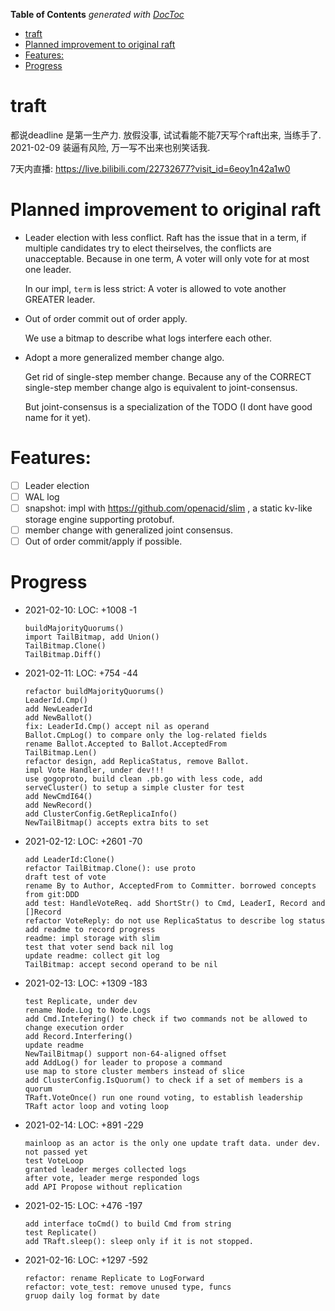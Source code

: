 <!-- START doctoc generated TOC please keep comment here to allow auto update -->
<!-- DON'T EDIT THIS SECTION, INSTEAD RE-RUN doctoc TO UPDATE -->
**Table of Contents**  *generated with [DocToc](https://github.com/thlorenz/doctoc)*

- [traft](#traft)
- [Planned improvement to original raft](#planned-improvement-to-original-raft)
- [Features:](#features)
- [Progress](#progress)

<!-- END doctoc generated TOC please keep comment here to allow auto update -->

# traft

都说deadline 是第一生产力. 放假没事, 试试看能不能7天写个raft出来, 当练手了. 2021-02-09
装逼有风险, 万一写不出来也别笑话我.

7天内直播: https://live.bilibili.com/22732677?visit_id=6eoy1n42a1w0

# Planned improvement to original raft

-   Leader election with less conflict.
    Raft has the issue that in a term, if multiple candidates try to elect theirselves,
    the conflicts are unacceptable.
    Because in one term, A voter will only vote for at most one leader.

    In our impl, `term` is less strict:
    A voter is allowed to vote another GREATER leader.

-   Out of order commit out of order apply.

    We use a bitmap to describe what logs interfere each other.

    
-   Adopt a more generalized member change algo.

    Get rid of single-step member change.
    Because any of the CORRECT single-step member change algo is equivalent to joint-consensus.

    But joint-consensus is a specialization of the TODO (I dont have good name for it yet).



# Features:

- [ ] Leader election
- [ ] WAL log
- [ ] snapshot: impl with https://github.com/openacid/slim , a static kv-like storage engine supporting protobuf.
- [ ] member change with generalized joint consensus.
- [ ] Out of order commit/apply if possible.

# Progress

-   2021-02-10:
    LOC: +1008 -1

    ```
    buildMajorityQuorums()
    import TailBitmap, add Union()
    TailBitmap.Clone()
    TailBitmap.Diff()
    ```

-   2021-02-11:
    LOC: +754 -44

    ```
    refactor buildMajorityQuorums()
    LeaderId.Cmp()
    add NewLeaderId
    add NewBallot()
    fix: LeaderId.Cmp() accept nil as operand
    Ballot.CmpLog() to compare only the log-related fields
    rename Ballot.Accepted to Ballot.AcceptedFrom
    TailBitmap.Len()
    refactor design, add ReplicaStatus, remove Ballot.
    impl Vote Handler, under dev!!!
    use gogoproto, build clean .pb.go with less code, add serveCluster() to setup a simple cluster for test
    add NewCmdI64()
    add NewRecord()
    add ClusterConfig.GetReplicaInfo()
    NewTailBitmap() accepts extra bits to set
    ```

-   2021-02-12:
    LOC: +2601 -70

    ```
    add LeaderId:Clone()
    refactor TailBitmap.Clone(): use proto
    draft test of vote
    rename By to Author, AcceptedFrom to Committer. borrowed concepts from git:DDD
    add test: HandleVoteReq. add ShortStr() to Cmd, LeaderI, Record and []Record
    refactor VoteReply: do not use ReplicaStatus to describe log status
    add readme to record progress
    readme: impl storage with slim
    test that voter send back nil log
    update readme: collect git log
    TailBitmap: accept second operand to be nil
    ```

-   2021-02-13:
    LOC: +1309 -183

    ```
    test Replicate, under dev
    rename Node.Log to Node.Logs
    add Cmd.Intefering() to check if two commands not be allowed to change execution order
    add Record.Interfering()
    update readme
    NewTailBitmap() support non-64-aligned offset
    add AddLog() for leader to propose a command
    use map to store cluster members instead of slice
    add ClusterConfig.IsQuorum() to check if a set of members is a quorum
    TRaft.VoteOnce() run one round voting, to establish leadership
    TRaft actor loop and voting loop
    ```

-   2021-02-14:
    LOC: +891 -229

    ```
    mainloop as an actor is the only one update traft data. under dev. not passed yet
    test VoteLoop
    granted leader merges collected logs
    after vote, leader merge responded logs
    add API Propose without replication
    ```

-   2021-02-15:
    LOC: +476 -197

    ```
    add interface toCmd() to build Cmd from string
    test Replicate()
    add TRaft.sleep(): sleep only if it is not stopped.
    ```

-   2021-02-16:
    LOC: +1297 -592

    ```
    refactor: rename Replicate to LogForward
    refactor: vote_test: remove unused type, funcs
    gruop daily log format by date
    ```




<!--
# Day-0 2021-02-09

- [x] TailBitmap to support for describing log dependency etc. see: https://github.com/openacid/low/blob/ci/bitmap/tailbitmap.go

# Day-1 2021-02-10

- [x]: design t-raft protobuf

# Day-2 2021-02-11

- [x]: design t-raft protobuf
- [x]: impl handle_vote

# Day-3 2021-02-12

- [x]: refactor concepts
- [x]: test handle_vote
- [ ]: impl log replication
- [ ]: impl traft main-loop
-->
